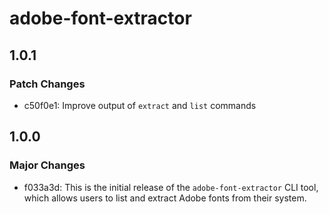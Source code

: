 # adobe-font-extractor

## 1.0.1

### Patch Changes

- c50f0e1: Improve output of `extract` and `list` commands

## 1.0.0

### Major Changes

- f033a3d: This is the initial release of the `adobe-font-extractor` CLI tool,
  which allows users to list and extract Adobe fonts from their system.
